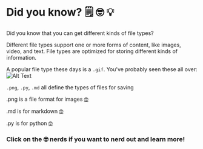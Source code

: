 # Did you know? 🗒 🤓 💡

Did you know that you can get different kinds of file types?

Different file types support one or more forms of content, like images, video, and text. File types are optimized for storing different kinds of information.

A popular file type these days is a `.gif`. You've probably seen these all over:
![Alt Text](https://media.giphy.com/media/scZPhLqaVOM1qG4lT9/giphy.gif)

`.png`, `.py`, `.md` all define the types of files for saving

.png is a file format for images [🤓](https://www.labnol.org/software/tutorials/jpeg-vs-png-image-quality-or-bandwidth/5385/#:~:text=PNG%20format%20is%20a%20lossless,for%20use%20on%20the%20Web.&text=JPG%20format%20is%20a%20lossy,Web%20because%20it%20is%20compressed.)

.md is for markdown [🤓](https://www.markdownguide.org/cheat-sheet/) 

.py is for python [🤓](https://www.python.org/doc/essays/blurb/)

### Click on the 🤓 nerds if you want to nerd out and learn more!
